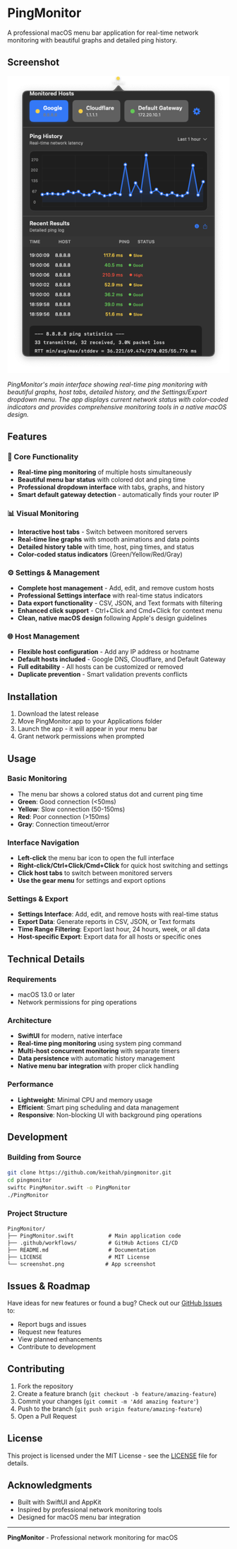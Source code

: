 # PingMonitor

A professional macOS menu bar application for real-time network monitoring with beautiful graphs and detailed ping history.

## Screenshot

![PingMonitor Interface](screenshot_v11.png)

*PingMonitor's main interface showing real-time ping monitoring with beautiful graphs, host tabs, detailed history, and the Settings/Export dropdown menu. The app displays current network status with color-coded indicators and provides comprehensive monitoring tools in a native macOS design.*

## Features

### 🎯 Core Functionality
- **Real-time ping monitoring** of multiple hosts simultaneously
- **Beautiful menu bar status** with colored dot and ping time
- **Professional dropdown interface** with tabs, graphs, and history
- **Smart default gateway detection** - automatically finds your router IP

### 📊 Visual Monitoring
- **Interactive host tabs** - Switch between monitored servers
- **Real-time line graphs** with smooth animations and data points
- **Detailed history table** with time, host, ping times, and status
- **Color-coded status indicators** (Green/Yellow/Red/Gray)

### ⚙️ Settings & Management
- **Complete host management** - Add, edit, and remove custom hosts
- **Professional Settings interface** with real-time status indicators
- **Data export functionality** - CSV, JSON, and Text formats with filtering
- **Enhanced click support** - Ctrl+Click and Cmd+Click for context menu
- **Clean, native macOS design** following Apple's design guidelines

### 🌐 Host Management
- **Flexible host configuration** - Add any IP address or hostname
- **Default hosts included** - Google DNS, Cloudflare, and Default Gateway
- **Full editability** - All hosts can be customized or removed
- **Duplicate prevention** - Smart validation prevents conflicts

## Installation

1. Download the latest release
2. Move PingMonitor.app to your Applications folder
3. Launch the app - it will appear in your menu bar
4. Grant network permissions when prompted

## Usage

### Basic Monitoring
- The menu bar shows a colored status dot and current ping time
- **Green**: Good connection (<50ms)
- **Yellow**: Slow connection (50-150ms)
- **Red**: Poor connection (>150ms)
- **Gray**: Connection timeout/error

### Interface Navigation
- **Left-click** the menu bar icon to open the full interface
- **Right-click/Ctrl+Click/Cmd+Click** for quick host switching and settings
- **Click host tabs** to switch between monitored servers
- **Use the gear menu** for settings and export options

### Settings & Export
- **Settings Interface**: Add, edit, and remove hosts with real-time status
- **Export Data**: Generate reports in CSV, JSON, or Text formats
- **Time Range Filtering**: Export last hour, 24 hours, week, or all data
- **Host-specific Export**: Export data for all hosts or specific ones

## Technical Details

### Requirements
- macOS 13.0 or later
- Network permissions for ping operations

### Architecture
- **SwiftUI** for modern, native interface
- **Real-time ping monitoring** using system ping command
- **Multi-host concurrent monitoring** with separate timers
- **Data persistence** with automatic history management
- **Native menu bar integration** with proper click handling

### Performance
- **Lightweight**: Minimal CPU and memory usage
- **Efficient**: Smart ping scheduling and data management
- **Responsive**: Non-blocking UI with background ping operations

## Development

### Building from Source
```bash
git clone https://github.com/keithah/pingmonitor.git
cd pingmonitor
swiftc PingMonitor.swift -o PingMonitor
./PingMonitor
```

### Project Structure
```
PingMonitor/
├── PingMonitor.swift           # Main application code
├── .github/workflows/          # GitHub Actions CI/CD
├── README.md                   # Documentation
├── LICENSE                     # MIT License
└── screenshot.png             # App screenshot
```

## Issues & Roadmap

Have ideas for new features or found a bug? Check out our [GitHub Issues](https://github.com/keithah/pingmonitor/issues) to:
- Report bugs and issues
- Request new features
- View planned enhancements
- Contribute to development

## Contributing

1. Fork the repository
2. Create a feature branch (`git checkout -b feature/amazing-feature`)
3. Commit your changes (`git commit -m 'Add amazing feature'`)
4. Push to the branch (`git push origin feature/amazing-feature`)
5. Open a Pull Request

## License

This project is licensed under the MIT License - see the [LICENSE](LICENSE) file for details.

## Acknowledgments

- Built with SwiftUI and AppKit
- Inspired by professional network monitoring tools
- Designed for macOS menu bar integration

---

**PingMonitor** - Professional network monitoring for macOS